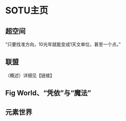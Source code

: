 # SOTU主页


## 超空间

“只要找准方向，10光年就能变成1天文单位，甚至一个点。”

## 联盟

（概述）详细见【链接】

## Fig World、“凭依”与“魔法”



## 元素世界
